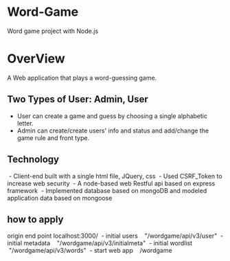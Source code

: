 # Word-Game
Word game project with Node.js 

# OverView
A Web application that plays a word-guessing game. 

## Two Types of User: Admin, User
  - User can create a game and guess by choosing a single alphabetic letter.
  - Admin can create/create users' info and status and add/change the game rule and front type.
  
## Technology
  - Client-end built with a single html file, JQuery, css
  - Used CSRF_Token to increase web security
  - A node-based web Restful api based on express framework
  - Implemented database based on mongoDB and modeled application data based on mongoose

## how to apply
origin end point localhost:3000/
  - initial users
    "/wordgame/api/v3/user"
  - initial metadata
    "/wordgame/api/v3/initialmeta"
  - initial wordlist
    "/wordgame/api/v3/words"
  - start web app
    /wordgame
